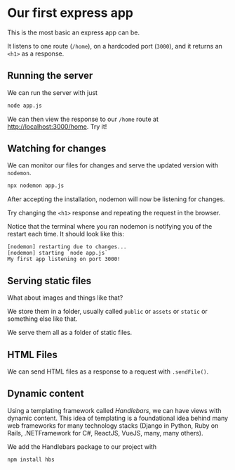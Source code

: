 # Our first express app

This is the most basic an express app can be.

It listens to one route (`/home`), on a hardcoded port (`3000`), and it returns an `<h1>` as a response.

## Running the server

We can run the server with just

```sh
node app.js
```

We can then view the response to our `/home` route at
[http://localhost:3000/home](http://localhost:3000/home).
Try it!

## Watching for changes

We can monitor our files for changes and serve the updated version with `nodemon`.

```sh
npx nodemon app.js
```

After accepting the installation, nodemon will now be listening for changes.

Try changing the `<h1>` response and repeating the request in the browser.

Notice that the terminal where you ran nodemon is notifying you of the restart each time.
It should look like this:

```
[nodemon] restarting due to changes...
[nodemon] starting `node app.js`
My first app listening on port 3000!
```

## Serving static files

What about images and things like that?

We store them in a folder, usually called `public` or `assets` or `static` or something else like that.

We serve them all as a folder of static files.

## HTML Files

We can send HTML files as a response to a request with `.sendFile()`.

## Dynamic content

Using a templating framework called _Handlebars_, we can have views with dynamic content.
This idea of templating is a foundational idea behind many web frameworks for many technology stacks (Django in Python, Ruby on Rails, .NETFramework for C#, ReactJS, VueJS, many, many others).

We add the Handlebars package to our project with

```sh
npm install hbs
```

